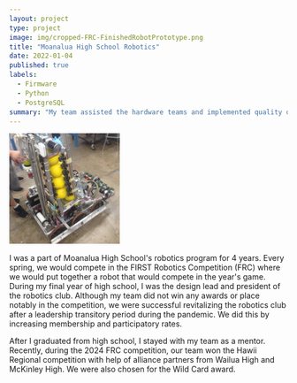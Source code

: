 ```yaml
---
layout: project
type: project
image: img/cropped-FRC-FinishedRobotPrototype.png
title: "Moanalua High School Robotics"
date: 2022-01-04
published: true
labels:
  - Firmware
  - Python
  - PostgreSQL
summary: "My team assisted the hardware teams and implemented quality of life changes to the project data pipeline."
---
```


<div class="text-center p-4">
  <img width="200px" src="../img/cropped-FRC-FinishedRobotPrototype2020.jpg" class="img-thumbnail" >
</div>

I was a part of Moanalua High School's robotics program for 4 years. Every spring, we would compete in the FIRST Robotics Competition (FRC) where we would put together a robot that would compete in the year's game. During my final year of high school, I was the design lead and president of the robotics club. Although my team did not win any awards or place notably in the competition, we were successful revitalizing the robotics club after a leadership transitory period during the pandemic. We did this by increasing membership and participatory rates.

After I graduated from high school, I stayed with my team as a mentor. Recently, during the 2024 FRC competition, our team won the Hawii Regional competition with help of alliance partners from Wailua High and McKinley High. We were also chosen for the Wild Card award.
